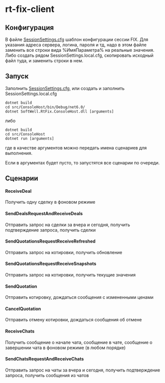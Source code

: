 # rt-fix-client

## Конфигурация

В файле [SessionSettings.cfg](./SessionSettings.cfg) шаблон конфигурации сессии FIX. Для указания адреса сервера, логина, пароля и тд, надо в этом файле заменить все строки вида %ИмяПараметра% на реальные значения. Либо создать рядом SessionSettings.local.cfg, скопировать исходный файл туда, и заменить строки в нем.

## Запуск

Заполнить [SessionSettings.cfg](./SessionSettings.cfg), или создать и заполнить SessionSettings.local.cfg

``` console
dotnet build
cd src/ConsoleHost/bin/Debug/net6.0/
dotnet SoftWell.RtFix.ConsoleHost.dll [arguments]
```

либо 

``` console
dotnet build
cd src/ConsoleHost
dotnet run [arguments]
```

где в качестве аргументов можно передать имена сценариев для выполнения.

Если в аргументах будет пусто, то запустятся все сценарии по очереди.

## Сценарии

#### ReceiveDeal

Получить одну сделку в фоновом режиме

#### SendDealsRequestAndReceiveDeals

Отправить запрос на сделки за вчера и сегодня, получить подтверждение запроса, получить сделки

#### SendQuotationsRequestReceiveRefreshed

Отправить запрос на котировки, получить обновление

#### SendQuotationsRequestReceiveSnapshots

Отправить запрос на котировки, получить текущие значения

#### SendQuotation

Отправить котировку, дождаться сообщения с измененными ценами

#### CancelQuotation

Отправить отмену котировки, дождаться сообщения об отмене

#### ReceiveChats

Получить сообщение о начале чата, сообщение в чате, сообщение о завершении чата в фоновом режиме (в любом порядке)

#### SendChatsRequestAndReceiveChats

Отправить запрос на чаты за вчера и сегодня, получить подтверждение запроса, получить сообщения из чатов